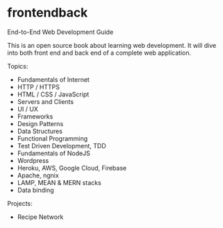 # frontendback
End-to-End Web Development Guide

This is an open source book about learning web development. It will dive into both front end and back end of a complete web application.

Topics:
- Fundamentals of Internet
- HTTP / HTTPS
- HTML / CSS / JavaScript
- Servers and Clients
- UI / UX
- Frameworks
- Design Patterns
- Data Structures
- Functional Programming
- Test Driven Development, TDD
- Fundamentals of NodeJS
- Wordpress
- Heroku, AWS, Google Cloud, Firebase
- Apache, ngnix
- LAMP, MEAN & MERN stacks
- Data binding

Projects:
- Recipe Network

